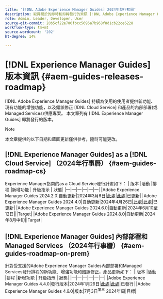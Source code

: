 ```yaml
---
title: '[!DNL Adobe Experience Manager Guides] 2024年發行藍圖'
description: 取得關於的即時和即將發行的資訊 [!DNL Adobe Experience Manager Guides] 內部部署和 [!DNL Adobe Experience Manager Guides as a Cloud Service]
role: Admin, Leader, Developer, User
source-git-commit: 20b5cf22e700fbcc5696a7b968f8d1cb22ce6228
workflow-type: tm+mt
source-wordcount: '202'
ht-degree: 14%

---
```


# [!DNL Experience Manager Guides] 版本資訊 {#aem-guides-releases-roadmap}

[!DNL Adobe Experience Manager Guides] 持續為使用的使用者提供新功能、現有功能的增強功能，以及錯誤修正 [!DNL Cloud Service] 和產品的內部部署(或Managed Services)供應專案。 本文章列有 [!DNL Experience Manager Guides] 即將發行的版本。

>[!NOTE]
>
>本文章提供的以下日期和藍圖更新僅供參考，隨時可能更改。

## [!DNL Experience Manager Guides] as a [!DNL Cloud Service] （2024年行事曆） {#aem-guides-roadmap-cs}
Experience Manager指南的as a Cloud Service發行計畫如下： | 版本 |活動 |排程 |新增功能 | 升級指示 | 狀態| |—|—|—|—|—|—| |Adobe Experience Manager Guides 2024.2.0|自動更新|2024年3月6日|[此處](whats-new-2024-2-0.md)|[此處](upgrade-instructions-2024-2-0.md)|已更新| |Adobe Experience Manager Guides 2024.4.0|自動更新|2024年4月26日|[此處](whats-new-2024-04-0.md)|[此處](upgrade-instructions-2024-04-0.md)|已更新| |Adobe Experience Manager Guides 2024.6.0|自動更新|2024年6月10至12日|||Target| |Adobe Experience Manager Guides 2024.8.0|自動更新|2024年8月中旬||Target|

## [!DNL Experience Manager Guides] 內部部署和Managed Services （2024年行事曆） {#aem-guides-roadmap-on-prem}
針對受支援的Adobe Experience Manager Guides內部部署和Managed Services發行排程的新功能、增強功能和錯誤修正，產品更新如下： | 版本 |活動 |排程 |新增功能 | 升級指示 | 狀態| |—|—|—|—|—|—| |Adobe Experience Manager Guides 4.4.0|發行版本|2024年1月29日|[此處](whats-new-4-4.md)|[此處](upgrade-instructions-4-4.md)|已發行| |Adobe Experience Manager Guides 4.6.0|版本|7月3日<sup>第三</sup> 2024年周|目標|



